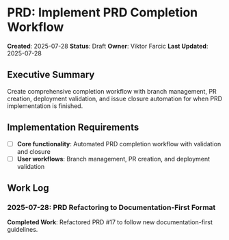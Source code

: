 # PRD: Implement PRD Completion Workflow

**Created**: 2025-07-28
**Status**: Draft
**Owner**: Viktor Farcic
**Last Updated**: 2025-07-28

## Executive Summary
Create comprehensive completion workflow with branch management, PR creation, deployment validation, and issue closure automation for when PRD implementation is finished.

## Implementation Requirements
- [ ] **Core functionality**: Automated PRD completion workflow with validation and closure
- [ ] **User workflows**: Branch management, PR creation, and deployment validation

## Work Log
### 2025-07-28: PRD Refactoring to Documentation-First Format
**Completed Work**: Refactored PRD #17 to follow new documentation-first guidelines.